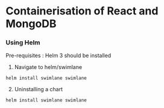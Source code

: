 # Containerisation of React and MongoDB

### Using Helm 

Pre-requisites : Helm 3 should be installed 

1) Navigate to helm/swimlane
```
helm install swimlane swimlane 
```
2) Uninstalling a chart
```
helm install swimlane swimlane 
```
